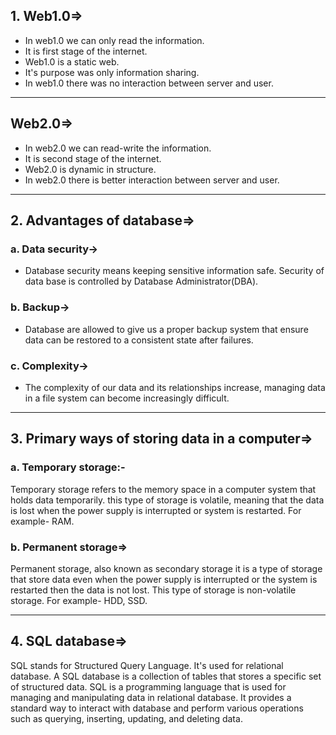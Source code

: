 ## 1. Web1.0=>
* In web1.0 we can only read the information.
* It is first stage of the internet.
* Web1.0 is a static web.
* It's purpose was only information sharing.
* In web1.0 there was no interaction between server and user.
******
## Web2.0=>
* In web2.0 we can read-write the information.
* It is second stage of the internet.
* Web2.0 is dynamic in structure.
* In web2.0 there is better interaction between server and user.
******
## 2. Advantages of database=>
### a. Data security-> 
* Database security means keeping sensitive information safe. Security of data base is controlled by Database Administrator(DBA).
### b. Backup->
* Database are allowed to give us a proper backup system that ensure data can be restored to a consistent state after failures.
### c. Complexity->
* The complexity of our data and its relationships increase, managing data in a file system can become increasingly difficult.
******
## 3. Primary ways of storing data in a computer=>
### a. Temporary storage:-
Temporary storage refers to the memory space in a computer system that holds data temporarily. this type of storage is volatile, meaning that the data is lost when the power supply is interrupted or system is restarted. For example- RAM.
### b. Permanent storage=>
Permanent storage, also known as secondary storage it is a type of storage that store data even when the power supply is interrupted or the system is restarted then the data is not lost. This type of storage is non-volatile storage. For example- HDD, SSD.
******
## 4. SQL database=>
SQL stands for Structured Query Language. It's used for relational database. A SQL database is a collection of tables that stores a specific set of structured data.
SQL is a programming language that is used for managing and manipulating data in relational database. It provides a standard way to interact with database and perform various operations such as querying, inserting, updating, and deleting data.

